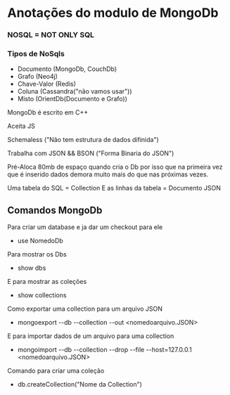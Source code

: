 # Anotações do modulo de MongoDb

### NOSQL = NOT ONLY SQL

### Tipos de NoSqls

* Documento (MongoDb, CouchDb)
* Grafo (Neo4j)
* Chave-Valor (Redis)
* Coluna (Cassandra("não vamos usar"))
* Misto (OrientDb(Documento e Grafo))

MongoDb é escrito em C++

Aceita JS

Schemaless ("Não tem estrutura de dados difinida")

Trabalha com JSON && BSON ("Forma Binaria do JSON")

Pré-Aloca 80mb de espaço quando cria o Db por isso que na primeira vez que é inserido dados demora muito mais do que nas próximas vezes.

Uma tabela do SQL = Collection E as linhas da tabela = Documento JSON

## Comandos MongoDb
Para criar um database e ja dar um checkout para ele 

* use NomedoDb

Para mostrar os Dbs 

* show dbs

E para mostrar as coleções

* show collections

Como exportar uma collection para um arquivo JSON

* mongoexport --db <nomeDB> --collection <nomedacollection> --out <nomedoarquivo.JSON>

E para importar dados de um arquivo para uma collection

* mongoimport --db <nomeDb> --collection <nomedacollection> --drop --file --host=127.0.0.1 <nomedoarquivo.JSON>

Comando para criar uma coleção

* db.createCollection("Nome da Collection")


